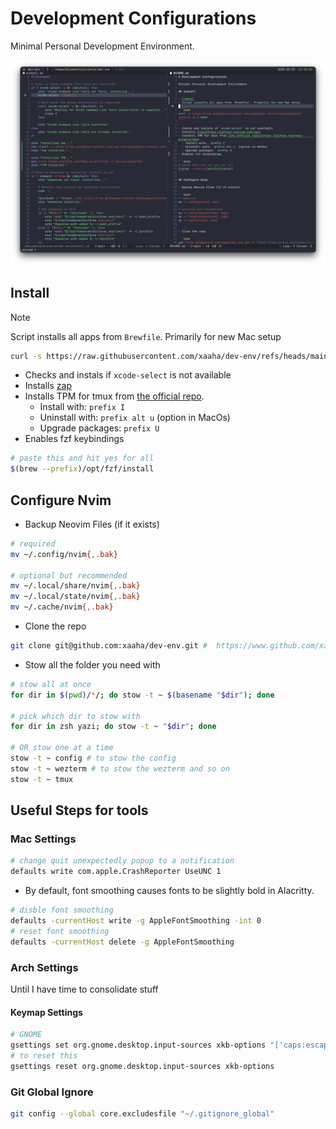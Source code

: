 # Development Configurations

Minimal Personal Development Environment.

![Preview](https://github.com/xaaha/dev-env/blob/main/Preview.png)

## Install

> [!Note]
> Script installs all apps from `Brewfile`. Primarily for new Mac setup

```bash
curl -s https://raw.githubusercontent.com/xaaha/dev-env/refs/heads/main/install.sh | bash
```

- Checks and instals if `xcode-select` is not available
- Installs [zap](https://github.com/zap-zsh/zap)
- Installs TPM for tmux from [the official repo](https://github.com/tmux-plugins/tpm).
  - Install with: `prefix I`
  - Uninstall with: `prefix alt u` (option in MacOs)
  - Upgrade packages: `prefix U`
- Enables fzf keybindings

```bash
# paste this and hit yes for all
$(brew --prefix)/opt/fzf/install
```

## Configure Nvim

- Backup Neovim Files (if it exists)

```bash
# required
mv ~/.config/nvim{,.bak}

# optional but recommended
mv ~/.local/share/nvim{,.bak}
mv ~/.local/state/nvim{,.bak}
mv ~/.cache/nvim{,.bak}
```

- Clone the repo

```bash
git clone git@github.com:xaaha/dev-env.git #  https://www.github.com/xaaha/dev-env
```

- Stow all the folder you need with

```bash
# stow all at once
for dir in $(pwd)/*/; do stow -t ~ $(basename "$dir"); done

# pick which dir to stow with
for dir in zsh yazi; do stow -t ~ "$dir"; done

# OR stow one at a time
stow -t ~ config # to stow the config
stow -t ~ wezterm # to stow the wezterm and so on
stow -t ~ tmux
```

## Useful Steps for tools

### Mac Settings

```bash
# change quit unexpectedly popup to a notification
defaults write com.apple.CrashReporter UseUNC 1
```

- By default, font smoothing causes fonts to be slightly bold in Alacritty.

```bash
# disble font smoothing
defaults -currentHost write -g AppleFontSmoothing -int 0
# reset font smoothing
defaults -currentHost delete -g AppleFontSmoothing
```

### Arch Settings

Until I have time to consolidate stuff

#### Keymap Settings

```bash
# GNOME
gsettings set org.gnome.desktop.input-sources xkb-options "['caps:escape']"
# to reset this
gsettings reset org.gnome.desktop.input-sources xkb-options
```

### Git Global Ignore

```bash
git config --global core.excludesfile "~/.gitignore_global"
```
